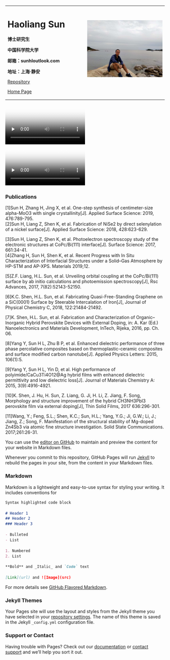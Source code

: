 <div>
<table border="0">
  <tr>
    <td width="50%">
      <h1>Haoliang Sun</h1>
      <p><b>博士研究生</b></p>
      <p><b>中国科学院大学</b></p>
      <p><b>邮箱：sunhloutlook.com</b></p>
      <p><b>地址：上海·静安</b></p>
      <p><a href="https://github.com/Sun365/sun365.github.io">Repository</a></p>
      <p><a href="https://github.com/Sun365">
       Home Page
        </a></p> 
    </td>
    <td width="50%">
      <div class="image rounded" style="margin-bottom: 1.5em;"> <img  src="/PIC001.jpg" width="150%"></div>
    </td>
  </tr>
</table>
</div>

<td width="50%">
<video id="video" controls="" preload="none" poster="/PIC002.jpg" width="50%">
      <source id="mp4" src="/video.mp4" type="video/mp4">
       </video>
</td> 

<td width="50%">
<video id="video" controls="" preload="none" poster="/repository-open-graph-template.png" width="50%">
      <source id="mp4" src="/2017-08-26-Markdown-Advance-Video.mp4" type="video/mp4">
      </video>    
</td>

### Publications

[1]Sun H, Zhang H, Jing X, et al. One-step synthesis of centimeter-size alpha-MoO3 with single crystallinity[J]. Applied Surface Science: 2019, 476:789-795.
<br>[2]Sun H, Liang Z, Shen K, et al. Fabrication of NiSe2 by direct selenylation of a nickel surface[J]. Applied Surface Science: 2018, 428:623-629.

[3]Sun H, Liang Z, Shen K, et al. Photoelectron spectroscopy study of the electronic structures at CoPc/Bi(111) interface[J]. Surface Science: 2017, 661:34-41.<br>[4]Zhang H, Sun H, Shen K, et al. Recent Progress with In Situ Characterization of Interfacial Structures under a Solid–Gas Atmosphere by HP-STM and AP-XPS. Materials 2019;12.



[5]Z.F. Liang, H.L. Sun, et al. Unveiling orbital coupling at the CoPc/Bi(111) surface by ab initio calculations and photoemission spectroscopy[J], Rsc Advances, 2017, 7(82):52143-52150.



[6]K.C. Shen, H.L. Sun, et al. Fabricating Quasi-Free-Standing Graphene on a SiC(0001) Surface by Steerable Intercalation of Iron[J], Journal of Physical Chemistry C, 2018, 122:21484-21492.



[7]K. Shen, H.L. Sun, et al. Fabrication and Characterization of Organic–Inorganic Hybrid Perovskite Devices with External Doping, in: A. Kar (Ed.) Nanoelectronics and Materials Development, InTech, Rijeka, 2016, pp. Ch. 06.



[8]Yang Y, Sun H L, Zhu B P, et al. Enhanced dielectric performance of three phase percolative composites based on thermoplastic-ceramic composites and surface modified carbon nanotube[J]. Applied Physics Letters: 2015, 106(1):5.


[9]Yang Y, Sun H L, Yin D, et al. High performance of polyimide/CaCu3Ti4O12@Ag hybrid films with enhanced dielectric permittivity and low dielectric loss[J]. Journal of Materials Chemistry A: 2015, 3(9):4916-4921.



[10]K. Shen, J. Hu, H. Sun, Z. Liang, G. Ji, H. Li, Z. Jiang, F. Song, Morphology and structure improvement of the hybrid CH3NH3PbI3 perovskite film via external doping[J], Thin Solid Films, 2017 636:296-301.



[11]Wang, Y.; Feng, S.L.; Shen, K.C.; Sun, H.L.; Yang, Y.G.; Ji, G.W.; Li, J.; Jiang, Z.; Song, F. Manifestation of the structural stability of Mg-doped Zn4Sb3 via atomic fine structure investigation. Solid State Communications. 2017;261:26-31.


You can use the [editor on GitHub](https://github.com/Sun365/sun365.github.io/edit/main/index.md) to maintain and preview the content for your website in Markdown files.

Whenever you commit to this repository, GitHub Pages will run [Jekyll](https://jekyllrb.com/) to rebuild the pages in your site, from the content in your Markdown files.

### Markdown

Markdown is a lightweight and easy-to-use syntax for styling your writing. It includes conventions for

```markdown
Syntax highlighted code block

# Header 1
## Header 2
### Header 3

- Bulleted
- List

1. Numbered
2. List

**Bold** and _Italic_ and `Code` text

[Link](url) and ![Image](src)

```

For more details see [GitHub Flavored Markdown](https://guides.github.com/features/mastering-markdown/).

### Jekyll Themes

Your Pages site will use the layout and styles from the Jekyll theme you have selected in your [repository settings](https://github.com/Sun365/sun365.github.io/settings). The name of this theme is saved in the Jekyll `_config.yml` configuration file.

### Support or Contact

Having trouble with Pages? Check out our [documentation](https://docs.github.com/categories/github-pages-basics/) or [contact support](https://github.com/contact) and we’ll help you sort it out.
